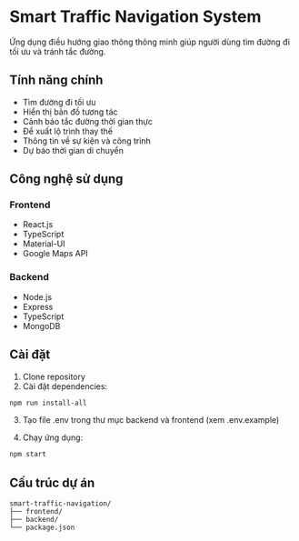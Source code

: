 # Smart Traffic Navigation System

Ứng dụng điều hướng giao thông thông minh giúp người dùng tìm đường đi tối ưu và tránh tắc đường.

## Tính năng chính

- Tìm đường đi tối ưu
- Hiển thị bản đồ tương tác
- Cảnh báo tắc đường thời gian thực
- Đề xuất lộ trình thay thế
- Thông tin về sự kiện và công trình
- Dự báo thời gian di chuyển

## Công nghệ sử dụng

### Frontend
- React.js
- TypeScript
- Material-UI
- Google Maps API

### Backend
- Node.js
- Express
- TypeScript
- MongoDB

## Cài đặt

1. Clone repository
2. Cài đặt dependencies:
```bash
npm run install-all
```

3. Tạo file .env trong thư mục backend và frontend (xem .env.example)

4. Chạy ứng dụng:
```bash
npm start
```

## Cấu trúc dự án

```
smart-traffic-navigation/
├── frontend/          
├── backend/         
└── package.json      
``` 
